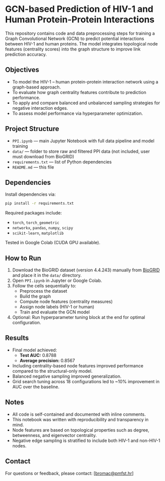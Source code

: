 # GCN-based Prediction of HIV-1 and Human Protein-Protein Interactions

This repository contains code and data preprocessing steps for training a Graph Convolutional Network (GCN) to predict potential interactions between HIV-1 and human proteins. The model integrates topological node features (centrality scores) into the graph structure to improve link prediction accuracy.

## Objectives

- To model the HIV-1 – human protein-protein interaction network using a graph-based approach.
- To evaluate how graph centrality features contribute to prediction performance.
- To apply and compare balanced and unbalanced sampling strategies for negative interaction edges.
- To assess model performance via hyperparameter optimization.

## Project Structure

- `PPI.ipynb` — main Jupyter Notebook with full data pipeline and model training
- `data/` — folder to store raw and filtered PPI data (not included, user must download from BioGRID)
- `requirements.txt` — list of Python dependencies
- `README.md` — this file

## Dependencies

Install dependencies via:

```bash
pip install -r requirements.txt
```

Required packages include:
- `torch`, `torch_geometric`
- `networkx`, `pandas`, `numpy`, `scipy`
- `scikit-learn`, `matplotlib`

Tested in Google Colab (CUDA GPU available).

## How to Run

1. Download the BioGRID dataset (version 4.4.243) manually from [BioGRID](https://thebiogrid.org/) and place it in the `data/` directory.
2. Open `PPI.ipynb` in Jupyter or Google Colab.
3. Follow the cells sequentially to:
   - Preprocess the dataset
   - Build the graph
   - Compute node features (centrality measures)
   - Assign node labels (HIV-1 or human)
   - Train and evaluate the GCN model
4. Optional: Run hyperparameter tuning block at the end for optimal configuration.

## Results

- Final model achieved:
  - **Test AUC:** 0.8788
  - **Average precision:** 0.8567
- Including centrality-based node features improved performance compared to the structural-only model.
- Balanced negative sampling improved generalization.
- Grid search tuning across 18 configurations led to ~10% improvement in AUC over the baseline.

## Notes

- All code is self-contained and documented with inline comments.
- This notebook was written with reproducibility and transparency in mind.
- Node features are based on topological properties such as degree, betweenness, and eigenvector centrality.
- Negative edge sampling is stratified to include both HIV-1 and non-HIV-1 nodes.

## Contact

For questions or feedback, please contact: [bromac@pmfst.hr]
